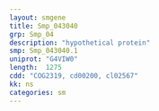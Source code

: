 ```yaml
---
layout: smgene
title: Smp_043040
grp: Smp_04
description: "hypothetical protein"
smp: Smp_043040.1
uniprot: "G4VIW0"
length:  1275
cdd: "COG2319, cd00200, cl02567"
kk: ns
categories: sm
---
```

